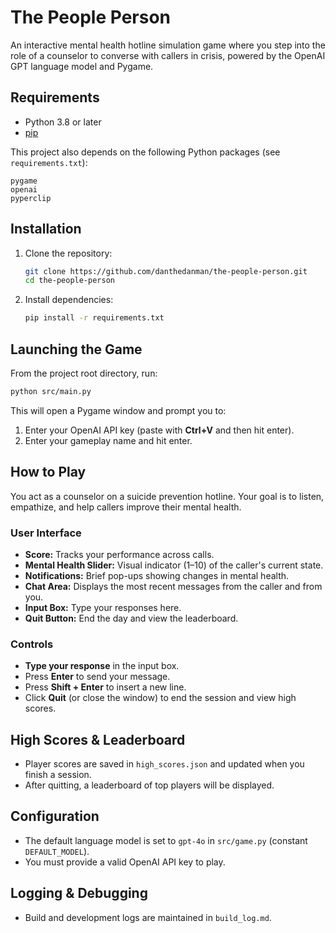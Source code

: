 # The People Person

An interactive mental health hotline simulation game where you step into the role of a counselor to converse with callers in crisis, powered by the OpenAI GPT language model and Pygame.

## Requirements
- Python 3.8 or later
- [pip](https://pip.pypa.io/en/stable/)

This project also depends on the following Python packages (see `requirements.txt`):
```
pygame
openai
pyperclip
```

## Installation
1. Clone the repository:
   ```bash
   git clone https://github.com/danthedanman/the-people-person.git
   cd the-people-person
   ```
2. Install dependencies:
   ```bash
   pip install -r requirements.txt
   ```

## Launching the Game
From the project root directory, run:
```bash
python src/main.py
```
This will open a Pygame window and prompt you to:
1. Enter your OpenAI API key (paste with **Ctrl+V** and then hit enter).
2. Enter your gameplay name and hit enter.

## How to Play
You act as a counselor on a suicide prevention hotline. Your goal is to listen, empathize, and help callers improve their mental health.

### User Interface
- **Score:** Tracks your performance across calls.
- **Mental Health Slider:** Visual indicator (1–10) of the caller's current state.
- **Notifications:** Brief pop-ups showing changes in mental health.
- **Chat Area:** Displays the most recent messages from the caller and from you.
- **Input Box:** Type your responses here.
- **Quit Button:** End the day and view the leaderboard.

### Controls
- **Type your response** in the input box.
- Press **Enter** to send your message.
- Press **Shift + Enter** to insert a new line.
- Click **Quit** (or close the window) to end the session and view high scores.

## High Scores & Leaderboard
- Player scores are saved in `high_scores.json` and updated when you finish a session.
- After quitting, a leaderboard of top players will be displayed.

## Configuration
- The default language model is set to `gpt-4o` in `src/game.py` (constant `DEFAULT_MODEL`).
- You must provide a valid OpenAI API key to play.

## Logging & Debugging
- Build and development logs are maintained in `build_log.md`.
